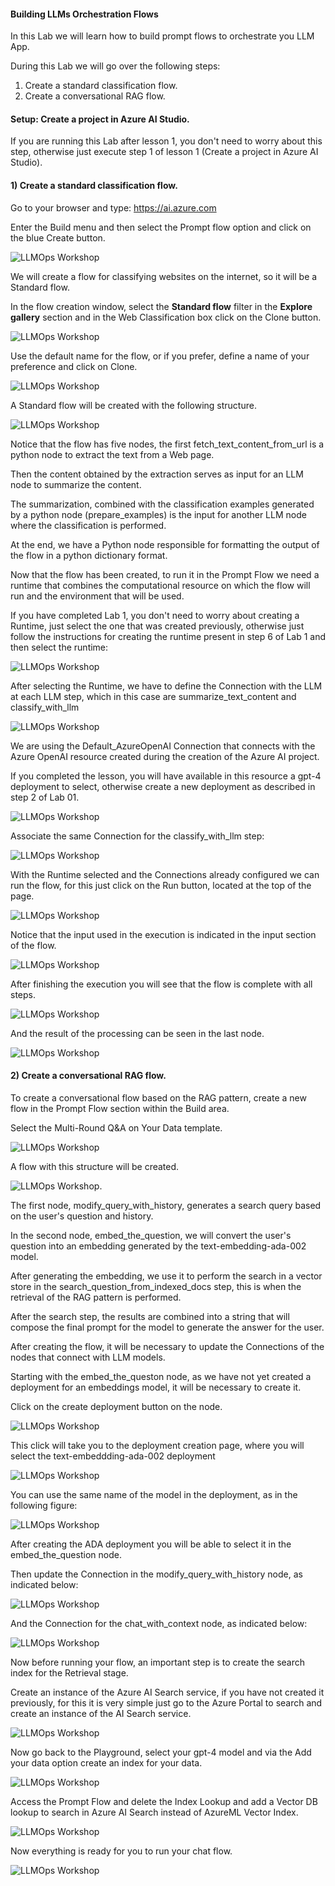 #### Building LLMs Orchestration Flows

In this Lab we will learn how to build prompt flows to orchestrate you LLM App.

During this Lab we will go over the following steps:

1) Create a standard classification flow.
2) Create a conversational RAG flow.

#### Setup: Create a project in Azure AI Studio.

If you are running this Lab after lesson 1, you don't need to worry about this step, otherwise just execute step 1 of lesson 1 (Create a project in Azure AI Studio).

#### 1) Create a standard classification flow.

Go to your browser and type: https://ai.azure.com

Enter the Build menu and then select the Prompt flow option and click on the blue Create button.

![LLMOps Workshop](images/17.12.2023_22.11.22_REC.png)

We will create a flow for classifying websites on the internet, so it will be a Standard flow.

In the flow creation window, select the **Standard flow** filter in the **Explore gallery** section and in the Web Classification box click on the Clone button.

![LLMOps Workshop](images/17.12.2023_22.12.07_REC.png)

Use the default name for the flow, or if you prefer, define a name of your preference and click on Clone.

![LLMOps Workshop](images/17.12.2023_22.12.51_REC.png)

A Standard flow will be created with the following structure.

![LLMOps Workshop](images/17.12.2023_22.14.04_REC.png)

Notice that the flow has five nodes, the first fetch_text_content_from_url is a python node to extract the text from a Web page.

Then the content obtained by the extraction serves as input for an LLM node to summarize the content.

The summarization, combined with the classification examples generated by a python node (prepare_examples) is the input for another LLM node where the classification is performed.

At the end, we have a Python node responsible for formatting the output of the flow in a python dictionary format.

Now that the flow has been created, to run it in the Prompt Flow we need a runtime that combines the computational resource on which the flow will run and the environment that will be used.

If you have completed Lab 1, you don't need to worry about creating a Runtime, just select the one that was created previously, otherwise just follow the instructions for creating the runtime present in step 6 of Lab 1 and then select the runtime:

![LLMOps Workshop](images/17.12.2023_22.15.02_REC.png)

After selecting the Runtime, we have to define the Connection with the LLM at each LLM step, which in this case are summarize_text_content and classify_with_llm

![LLMOps Workshop](images/17.12.2023_23.45.03_REC.png)

We are using the Default_AzureOpenAI Connection that connects with the Azure OpenAI resource created during the creation of the Azure AI project.

If you completed the lesson, you will have available in this resource a gpt-4 deployment to select, otherwise create a new deployment as described in step 2 of Lab 01.

![LLMOps Workshop](images/17.12.2023_23.49.29_REC.png)

Associate the same Connection for the classify_with_llm step:

![LLMOps Workshop](images/17.12.2023_23.58.57_REC.png)

With the Runtime selected and the Connections already configured we can run the flow, for this just click on the Run button, located at the top of the page.

![LLMOps Workshop](images/17.12.2023_22.55.51_REC.png)

Notice that the input used in the execution is indicated in the input section of the flow.

![LLMOps Workshop](images/17.12.2023_22.58.42_REC.png)

After finishing the execution you will see that the flow is complete with all steps.

![LLMOps Workshop](images/18.12.2023_00.02.08_REC.png)

And the result of the processing can be seen in the last node.

![LLMOps Workshop](images/18.12.2023_00.06.51_REC.png)

#### 2) Create a conversational RAG flow.

To create a conversational flow based on the RAG pattern, create a new flow in the Prompt Flow section within the Build area.

Select the Multi-Round Q&A on Your Data template.

![LLMOps Workshop](images/18.12.2023_00.13.52_REC.png)

A flow with this structure will be created.

![LLMOps Workshop](images/18.12.2023_00.16.52_REC.png).

The first node, modify_query_with_history, generates a search query based on the user's question and history.

In the second node, embed_the_question, we will convert the user's question into an embedding generated by the text-embedding-ada-002 model.

After generating the embedding, we use it to perform the search in a vector store in the search_question_from_indexed_docs step, this is when the retrieval of the RAG pattern is performed.

After the search step, the results are combined into a string that will compose the final prompt for the model to generate the answer for the user.

After creating the flow, it will be necessary to update the Connections of the nodes that connect with LLM models.

Starting with the embed_the_queston node, as we have not yet created a deployment for an embeddings model, it will be necessary to create it.

Click on the create deployment button on the node.

![LLMOps Workshop](images/18.12.2023_00.44.22_REC.png)

This click will take you to the deployment creation page, where you will select the text-embeddding-ada-002 deployment

![LLMOps Workshop](images/18.12.2023_00.48.39_REC.png)

You can use the same name of the model in the deployment, as in the following figure:

![LLMOps Workshop](images/18.12.2023_00.51.02_REC.png)

After creating the ADA deployment you will be able to select it in the embed_the_question node.

Then update the Connection in the modify_query_with_history node, as indicated below:

![LLMOps Workshop](images/18.12.2023_00.42.17_REC.png)

And the Connection for the chat_with_context node, as indicated below:

![LLMOps Workshop](images/18.12.2023_00.17.30_REC.png)

Now before running your flow, an important step is to create the search index for the Retrieval stage.

Create an instance of the Azure AI Search service, if you have not created it previously, for this it is very simple just go to the Azure Portal to search and create an instance of the AI Search service.

![LLMOps Workshop](images/18.12.2023_01.40.22_REC.png)

Now go back to the Playground, select your gpt-4 model and via the Add your data option create an index for your data.

![LLMOps Workshop](images/18.12.2023_02.41.21_REC.png)

Access the Prompt Flow and delete the Index Lookup and add a Vector DB lookup to search in Azure AI Search instead of AzureML Vector Index.

![LLMOps Workshop](images/18.12.2023_02.58.48_REC.png)

Now everything is ready for you to run your chat flow.

![LLMOps Workshop](images/18.12.2023_03.01.26_REC.png)
